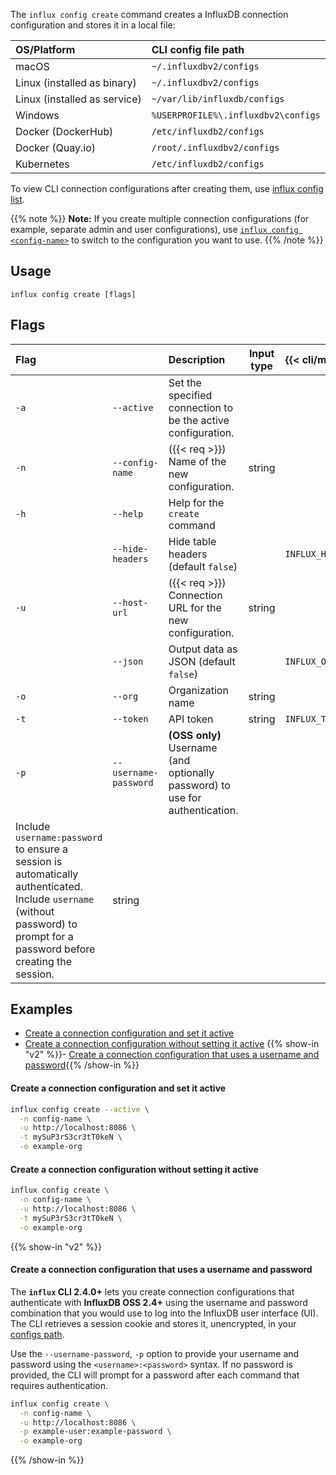 
The `influx config create` command creates a InfluxDB connection configuration
and stores it in a local file:

| OS/Platform                  | CLI config file path                |
| :--------------------------- | :---------------------------------- |
| macOS                        | `~/.influxdbv2/configs`             |
| Linux (installed as binary)  | `~/.influxdbv2/configs`             |
| Linux (installed as service) | `~/var/lib/influxdb/configs`        |
| Windows                      | `%USERPROFILE%\.influxdbv2\configs` |
| Docker (DockerHub)           | `/etc/influxdb2/configs`            |
| Docker (Quay.io)             | `/root/.influxdbv2/configs`         |
| Kubernetes                   | `/etc/influxdb2/configs`            |

To view CLI connection configurations after creating them, use [influx config list](/influxdb/version/reference/cli/influx/config/list/).

{{% note %}}
**Note:** If you create multiple connection configurations (for example, separate admin and user configurations), use [`influx config <config-name>`](/influxdb/version/reference/cli/influx/config/) to switch to the configuration you want to use.
{{% /note %}}

## Usage
```
influx config create [flags]
```

## Flags
| Flag |                       | Description                                                                | Input type | {{< cli/mapped >}}    |
| :--- | :-------------------- | :------------------------------------------------------------------------- | :--------: | :-------------------- |
| `-a` | `--active`            | Set the specified connection to be the active configuration.               |            |                       |
| `-n` | `--config-name`       | ({{< req >}}) Name of the new configuration.                               |   string   |                       |
| `-h` | `--help`              | Help for the `create` command                                              |            |                       |
|      | `--hide-headers`      | Hide table headers (default `false`)                                       |            | `INFLUX_HIDE_HEADERS` |
| `-u` | `--host-url`          | ({{< req >}}) Connection URL for the new configuration.                    |   string   |                       |
|      | `--json`              | Output data as JSON (default `false`)                                      |            | `INFLUX_OUTPUT_JSON`  |
| `-o` | `--org`               | Organization name                                                          |   string   |                       |
| `-t` | `--token`             | API token                                                                  |   string   | `INFLUX_TOKEN`        |
| `-p` | `--username-password` | **(OSS only)** Username (and optionally password) to use for authentication.
Include `username:password` to ensure a session is automatically authenticated. Include `username` (without password) to prompt for a password before creating the session.                                                                       |   string   |

## Examples

- [Create a connection configuration and set it active](#create-a-connection-configuration-and-set-it-active)
- [Create a connection configuration without setting it active](#create-a-connection-configuration-without-setting-it-active)
{{% show-in "v2" %}}- [Create a connection configuration that uses a username and password](#create-a-connection-configuration-that-uses-a-username-and-password){{% /show-in %}}

#### Create a connection configuration and set it active
```sh
influx config create --active \
  -n config-name \
  -u http://localhost:8086 \
  -t mySuP3rS3cr3tT0keN \
  -o example-org
```

#### Create a connection configuration without setting it active
```sh
influx config create \
  -n config-name \
  -u http://localhost:8086 \
  -t mySuP3rS3cr3tT0keN \
  -o example-org
```

{{% show-in "v2" %}}

#### Create a connection configuration that uses a username and password

The **`influx` CLI 2&period;4.0+** lets you create connection configurations
that authenticate with **InfluxDB OSS 2&period;4+** using the username and
password combination that you would use to log into the InfluxDB user interface (UI).
The CLI retrieves a session cookie and stores it, unencrypted, in your
[configs path](/influxdb/version/reference/internals/file-system-layout/#configs-path).

Use the `--username-password`, `-p` option to provide your username and password
using the `<username>:<password>` syntax.
If no password is provided, the CLI will prompt for a password after each
command that requires authentication.

```sh
influx config create \
  -n config-name \
  -u http://localhost:8086 \
  -p example-user:example-password \
  -o example-org
```

{{% /show-in %}}
